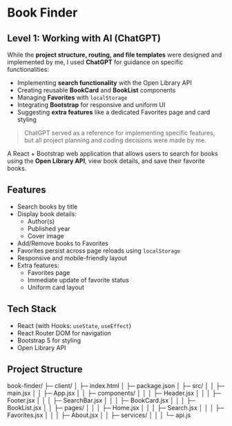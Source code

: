 # Book Finder

## Level 1: Working with AI (ChatGPT)

While the **project structure, routing, and file templates** were designed and implemented by me, I used **ChatGPT** for guidance on specific functionalities:

- Implementing **search functionality** with the Open Library API  
- Creating reusable **BookCard** and **BookList** components  
- Managing **Favorites** with `localStorage`  
- Integrating **Bootstrap** for responsive and uniform UI  
- Suggesting **extra features** like a dedicated Favorites page and card styling  

> ChatGPT served as a reference for implementing specific features, but all project planning and coding decisions were made by me.

A React + Bootstrap web application that allows users to search for books using the **Open Library API**, view book details, and save their favorite books.

## Features

- Search books by title
- Display book details:
  - Author(s)
  - Published year
  - Cover image
- Add/Remove books to Favorites
- Favorites persist across page reloads using `localStorage`
- Responsive and mobile-friendly layout
- Extra features:
  - Favorites page
  - Immediate update of favorite status
  - Uniform card layout

## Tech Stack

- React (with Hooks: `useState`, `useEffect`)
- React Router DOM for navigation
- Bootstrap 5 for styling
- Open Library API

## Project Structure

book-finder/
├─ client/
│ ├─ index.html
│ ├─ package.json
│ ├─ src/
│ │ ├─ main.jsx
│ │ ├─ App.jsx
│ │ ├─ components/
│ │ │ ├─ Header.jsx
│ │ │ ├─ Footer.jsx
│ │ │ ├─ SearchBar.jsx
│ │ │ ├─ BookCard.jsx
│ │ │ ├─ BookList.jsx
│ │ ├─ pages/
│ │ │ ├─ Home.jsx
│ │ │ ├─ Search.jsx
│ │ │ ├─ Favorites.jsx
│ │ │ ├─ About.jsx
│ │ ├─ services/
│ │ │ └─ api.js